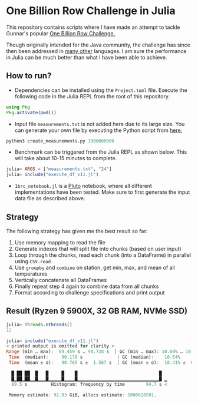 # One Billion Row Challenge in Julia

This repository contains scripts where I have made an attempt to tackle Gunnar's
popular [One Billion Row Challenge.](https://www.morling.dev/blog/one-billion-row-challenge/)

Though originally intended for the Java community, the challenge has since then been
addressed in [many other](https://1brc.dev/#the-challenge) languages. I am sure the
performance in Julia can be much better than what I have been able to achieve.

## How to run?

- Dependencies can be installed using the `Project.toml` file. Execute the following
code in the Julia REPL from the root of this repository.

```julia
using Pkg
Pkg.activate(pwd())
```

- Input file `measurements.txt` is not added here due to its large size. You can generate
your own file by executing the Python script from [here.](https://github.com/gunnarmorling/1brc/blob/main/src/main/python/create_measurements.py)

```python
python3 create_measurements.py 1000000000
```

- Benchmark can be triggered from the Julia REPL as shown below. This will take about
10-15 minutes to complete.

```julia
julia> ARGS = ["measurements.txt", "24"]
julia> include("execute_df_v11.jl")
```

- `1brc_notebook.jl` is a [Pluto](https://github.com/fonsp/Pluto.jl)
notebook, where all different implementations have been tested. Make sure to first
generate the input data file as described above.

## Strategy
The following strategy has given me the best result so far:

1. Use memory mapping to read the file
2. Generate indexes that will split file into chunks (based on user input)
3. Loop through the chunks, read each chunk (into a DataFrame) in parallel using `CSV.read`
4. Use `groupby` and `combine` on station, get min, max, and mean of all temperatures
5. Vertically concatenate all DataFrames
6. Finally repeat step 4 again to combine data from all chunks
7. Format according to challenge specifications and print output

## Result (Ryzen 9 5900X, 32 GB RAM, NVMe SSD)

```julia
julia> Threads.nthreads()
12

julia> include("execute_df_v11.jl")
< printed output is omitted for clarity >
Range (min … max):  89.459 s … 94.728 s  ┊ GC (min … max): 10.08% … 10.85%
 Time  (median):     90.178 s             ┊ GC (median):    10.54%
 Time  (mean ± σ):   90.765 s ±  1.567 s  ┊ GC (mean ± σ):  10.41% ±  0.41%

  █ ██ ██  █   █     █    █                               █  
  █▁██▁██▁▁█▁▁▁█▁▁▁▁▁█▁▁▁▁█▁▁▁▁▁▁▁▁▁▁▁▁▁▁▁▁▁▁▁▁▁▁▁▁▁▁▁▁▁▁▁█ ▁
  89.5 s         Histogram: frequency by time        94.7 s <

 Memory estimate: 92.03 GiB, allocs estimate: 1000828591.
```